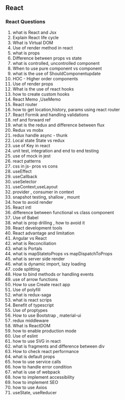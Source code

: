 ## React

###  React Questions 
1) what is React and Jsx
2) Explain React life cycle  
3) What is Virtual DOM
4) Use of render method in react
5) what is props
6) Difference between props vs state
7) what is controlled, uncontrolled component
8) When to use pure component vs component
9) what is the use of ShouldComponentupdate
10) HOC - Higher order components
11) Use of render props
12) What is the use of react hooks
13) how to create custom hooks
14) React Memo ,UseMemo
15) React router  
16) how to get location,history, params using react router
17) React Formik and handling validations
18) ref and forward ref
19) what is the redux and difference between flux
20) Redux vs mobx
21) redux handle async - thunk   
22) Local state State vs redux
23) use of Key in react
24) unit test, integration and end to end testing
25) use of mock in jest 
26) react patterns 
27) css in js- pros vs cons 
28) useEffect
29) useCallback
30) useSelector
31) useContext,useLayout
32) provider , consumer in context
33) snapshot testing, shallow , mount
34) how to avoid render 
35) React intl 
36) difference between functional vs class component
37) Use of Babel 
38) what is prop drilling , how to avoid it
39) React development tools
40) React advantage and limitation
41) Angular vs React
42) what is Reconciliation 
43) what is Portals
44) what is mapStatetoProps vs mapDispatchToProps
45) what is server side render
46) what is dynamic import, lazy loading
47) code splitting
48) How to bind methods or handling events
49) use of arrow functions
50) How to use Create react app
51) Use of polyfill
52) what is redux-saga
53) what is react scrips
54) Benefit of typescript
55) Use of proptypes
56) How to use Bootstrap , material-ui 
57) redux middleware
58) What is ReactDOM
59) how to enable production mode
60) Use of eslint
61) how to use SVG in react
62) what is fragments and difference between div
63) How to check react performance
64) what is default props
65) how to use service calls
66) how to handle error condition
67) what is use of webpack
68) how to implement accessibility
69) how to implement SEO
70) how to use Axios
71) useState, useReducer





